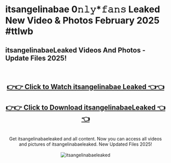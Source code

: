 # itsangelinabae 0𝚗𝚕𝚢*𝚏𝚊𝚗𝚜 Leaked New Video & Photos February 2025 #ttlwb

<h2>itsangelinabaeLeaked Videos And Photos - Update Files 2025!</h2>
<br>
<div align="center">
<h2><a href="https://mediaupload.pro?title=itsangelinabae&ref=11F" rel="nofollow">👉👉 Click to Watch itsangelinabae Leaked 👈👈</a></h2>
<h2><a href="https://mediaupload.pro?title=itsangelinabae&ref=11F" rel="nofollow">👉👉 Click to Download itsangelinabaeLeaked 👈👈</a></h2>
<br>
Get itsangelinabaeleaked and all content. Now you can access all videos and pictures of itsangelinabaeleaked. New Updated Files 2025!
<br>
<br>
<a href="https://mediaupload.pro?title=itsangelinabae&ref=11F" rel="nofollow" data-target="animated-image.originalLink"><img src="https://i.ibb.co/Gkj2r4b/banner.png" alt="itsangelinabaeleaked" style="max-width: 100%; display: inline-block;" data-target="animated-image.originalImage"></a>
</div>
<br>

